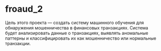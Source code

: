 # froaud_2
Цель этого проекта — создать систему машинного обучения для обнаружения мошенничества в финансовых транзакциях. Система будет анализировать данные о транзакциях, выявлять аномальные паттерны и классифицировать их как мошенничество или нормальные транзакции.
